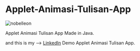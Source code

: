 # Applet-Animasi-Tulisan-App

<p align="left"> <img src="https://komarev.com/ghpvc/?username=Nobelleon&label=Profile%20views&color=0e75b6&style=flat" alt="nobelleon" /> </p>

Applet Animasi Tulisan App Made in Java.

and this is my --> [LinkedIn](https://www.linkedin.com/feed/update/urn:li:activity:6701461578996436992/?originTrackingId=KTXNeVGgTASyjpLnFxp6%2Fw%3D%3D) Demo Applet Animasi Tulisan App.


